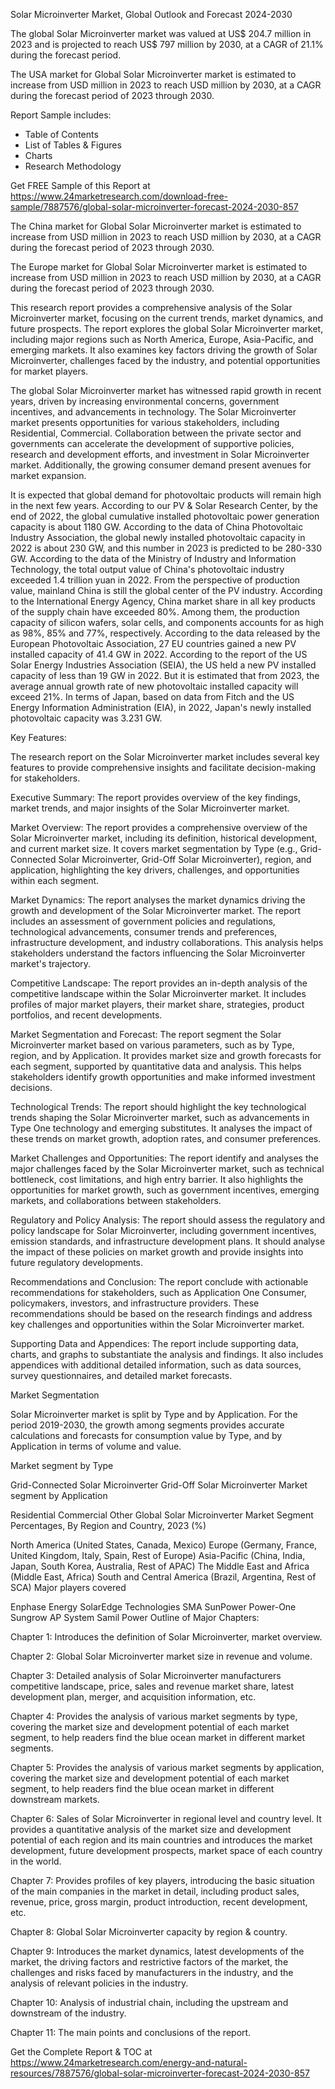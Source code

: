 Solar Microinverter Market, Global Outlook and Forecast 2024-2030

The global Solar Microinverter market was valued at US$ 204.7 million in 2023 and is projected to reach US$ 797 million by 2030, at a CAGR of 21.1% during the forecast period.

The USA market for Global Solar Microinverter market is estimated to increase from USD million in 2023 to reach USD million by 2030, at a CAGR during the forecast period of 2023 through 2030.

Report Sample includes:
- Table of Contents
- List of Tables & Figures
- Charts
- Research Methodology

Get FREE Sample of this Report at https://www.24marketresearch.com/download-free-sample/7887576/global-solar-microinverter-forecast-2024-2030-857

The China market for Global Solar Microinverter market is estimated to increase from USD million in 2023 to reach USD million by 2030, at a CAGR during the forecast period of 2023 through 2030.

The Europe market for Global Solar Microinverter market is estimated to increase from USD million in 2023 to reach USD million by 2030, at a CAGR during the forecast period of 2023 through 2030.

This research report provides a comprehensive analysis of the Solar Microinverter market, focusing on the current trends, market dynamics, and future prospects. The report explores the global Solar Microinverter market, including major regions such as North America, Europe, Asia-Pacific, and emerging markets. It also examines key factors driving the growth of Solar Microinverter, challenges faced by the industry, and potential opportunities for market players.

The global Solar Microinverter market has witnessed rapid growth in recent years, driven by increasing environmental concerns, government incentives, and advancements in technology. The Solar Microinverter market presents opportunities for various stakeholders, including Residential, Commercial. Collaboration between the private sector and governments can accelerate the development of supportive policies, research and development efforts, and investment in Solar Microinverter market. Additionally, the growing consumer demand present avenues for market expansion.

It is expected that global demand for photovoltaic products will remain high in the next few years. According to our PV & Solar Research Center, by the end of 2022, the global cumulative installed photovoltaic power generation capacity is about 1180 GW. According to the data of China Photovoltaic Industry Association, the global newly installed photovoltaic capacity in 2022 is about 230 GW, and this number in 2023 is predicted to be 280-330 GW. According to the data of the Ministry of Industry and Information Technology, the total output value of China's photovoltaic industry exceeded 1.4 trillion yuan in 2022. From the perspective of production value, mainland China is still the global center of the PV industry. According to the International Energy Agency, China market share in all key products of the supply chain have exceeded 80%. Among them, the production capacity of silicon wafers, solar cells, and components accounts for as high as 98%, 85% and 77%, respectively. According to the data released by the European Photovoltaic Association, 27 EU countries gained a new PV installed capacity of 41.4 GW in 2022. According to the report of the US Solar Energy Industries Association (SEIA), the US held a new PV installed capacity of less than 19 GW in 2022. But it is estimated that from 2023, the average annual growth rate of new photovoltaic installed capacity will exceed 21%. In terms of Japan, based on data from Fitch and the US Energy Information Administration (EIA), in 2022, Japan's newly installed photovoltaic capacity was 3.231 GW.

Key Features:

The research report on the Solar Microinverter market includes several key features to provide comprehensive insights and facilitate decision-making for stakeholders.

Executive Summary: The report provides overview of the key findings, market trends, and major insights of the Solar Microinverter market.

Market Overview: The report provides a comprehensive overview of the Solar Microinverter market, including its definition, historical development, and current market size. It covers market segmentation by Type (e.g., Grid-Connected Solar Microinverter, Grid-Off Solar Microinverter), region, and application, highlighting the key drivers, challenges, and opportunities within each segment.

Market Dynamics: The report analyses the market dynamics driving the growth and development of the Solar Microinverter market. The report includes an assessment of government policies and regulations, technological advancements, consumer trends and preferences, infrastructure development, and industry collaborations. This analysis helps stakeholders understand the factors influencing the Solar Microinverter market's trajectory.

Competitive Landscape: The report provides an in-depth analysis of the competitive landscape within the Solar Microinverter market. It includes profiles of major market players, their market share, strategies, product portfolios, and recent developments.

Market Segmentation and Forecast: The report segment the Solar Microinverter market based on various parameters, such as by Type, region, and by Application. It provides market size and growth forecasts for each segment, supported by quantitative data and analysis. This helps stakeholders identify growth opportunities and make informed investment decisions.

Technological Trends: The report should highlight the key technological trends shaping the Solar Microinverter market, such as advancements in Type One technology and emerging substitutes. It analyses the impact of these trends on market growth, adoption rates, and consumer preferences.

Market Challenges and Opportunities: The report identify and analyses the major challenges faced by the Solar Microinverter market, such as technical bottleneck, cost limitations, and high entry barrier. It also highlights the opportunities for market growth, such as government incentives, emerging markets, and collaborations between stakeholders.

Regulatory and Policy Analysis: The report should assess the regulatory and policy landscape for Solar Microinverter, including government incentives, emission standards, and infrastructure development plans. It should analyse the impact of these policies on market growth and provide insights into future regulatory developments.

Recommendations and Conclusion: The report conclude with actionable recommendations for stakeholders, such as Application One Consumer, policymakers, investors, and infrastructure providers. These recommendations should be based on the research findings and address key challenges and opportunities within the Solar Microinverter market.

Supporting Data and Appendices: The report include supporting data, charts, and graphs to substantiate the analysis and findings. It also includes appendices with additional detailed information, such as data sources, survey questionnaires, and detailed market forecasts.

Market Segmentation

Solar Microinverter market is split by Type and by Application. For the period 2019-2030, the growth among segments provides accurate calculations and forecasts for consumption value by Type, and by Application in terms of volume and value.

Market segment by Type

Grid-Connected Solar Microinverter
Grid-Off Solar Microinverter
Market segment by Application

Residential
Commercial
Other
Global Solar Microinverter Market Segment Percentages, By Region and Country, 2023 (%)

North America (United States, Canada, Mexico)
Europe (Germany, France, United Kingdom, Italy, Spain, Rest of Europe)
Asia-Pacific (China, India, Japan, South Korea, Australia, Rest of APAC)
The Middle East and Africa (Middle East, Africa)
South and Central America (Brazil, Argentina, Rest of SCA)
Major players covered

Enphase Energy
SolarEdge Technologies
SMA
SunPower
Power-One
Sungrow
AP System
Samil Power
Outline of Major Chapters:

Chapter 1: Introduces the definition of Solar Microinverter, market overview.

Chapter 2: Global Solar Microinverter market size in revenue and volume.

Chapter 3: Detailed analysis of Solar Microinverter manufacturers competitive landscape, price, sales and revenue market share, latest development plan, merger, and acquisition information, etc.

Chapter 4: Provides the analysis of various market segments by type, covering the market size and development potential of each market segment, to help readers find the blue ocean market in different market segments.

Chapter 5: Provides the analysis of various market segments by application, covering the market size and development potential of each market segment, to help readers find the blue ocean market in different downstream markets.

Chapter 6: Sales of Solar Microinverter in regional level and country level. It provides a quantitative analysis of the market size and development potential of each region and its main countries and introduces the market development, future development prospects, market space of each country in the world.

Chapter 7: Provides profiles of key players, introducing the basic situation of the main companies in the market in detail, including product sales, revenue, price, gross margin, product introduction, recent development, etc.

Chapter 8: Global Solar Microinverter capacity by region & country.

Chapter 9: Introduces the market dynamics, latest developments of the market, the driving factors and restrictive factors of the market, the challenges and risks faced by manufacturers in the industry, and the analysis of relevant policies in the industry.

Chapter 10: Analysis of industrial chain, including the upstream and downstream of the industry.

Chapter 11: The main points and conclusions of the report.

Get the Complete Report & TOC at https://www.24marketresearch.com/energy-and-natural-resources/7887576/global-solar-microinverter-forecast-2024-2030-857
